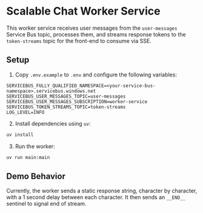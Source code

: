 # Scalable Chat Worker Service

This worker service receives user messages from the `user-messages` Service Bus topic, processes them, and streams response tokens to the `token-streams` topic for the front-end to consume via SSE.

## Setup

1. Copy `.env.example` to `.env` and configure the following variables:

```
SERVICEBUS_FULLY_QUALIFIED_NAMESPACE=<your-service-bus-namespace>.servicebus.windows.net
SERVICEBUS_USER_MESSAGES_TOPIC=user-messages
SERVICEBUS_USER_MESSAGES_SUBSCRIPTION=worker-service
SERVICEBUS_TOKEN_STREAMS_TOPIC=token-streams
LOG_LEVEL=INFO
```

2. Install dependencies using `uv`:

```bash
uv install
```

3. Run the worker:

```bash
uv run main:main
```

## Demo Behavior

Currently, the worker sends a static response string, character by character, with a 1 second delay between each character. It then sends an `__END__` sentinel to signal end of stream.
